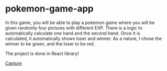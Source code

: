 ﻿# pokemon-game-app

In this game, you will be able to play a pokemon game where you will be given randomly four pictures with different EXP. There is a logic to automatically calculate one hand and the second hand. Once it is calculated, it automatically shows loser and winner. As a nature, I chose the winner to be green, and the loser to be red. 

The project is done in React library!

[Capture](https://user-images.githubusercontent.com/73712305/184066744-fba4b582-2285-4b6a-a1a7-9bb51cddaa51.PNG)
